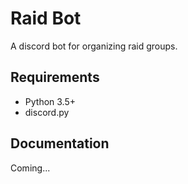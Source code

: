 # Raid Bot

A discord bot for organizing raid groups.

## Requirements

- Python 3.5+
- discord.py

## Documentation

Coming...
